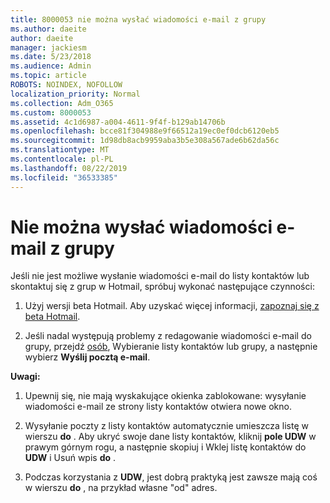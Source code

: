 ```yaml
---
title: 8000053 nie można wysłać wiadomości e-mail z grupy
ms.author: daeite
author: daeite
manager: jackiesm
ms.date: 5/23/2018
ms.audience: Admin
ms.topic: article
ROBOTS: NOINDEX, NOFOLLOW
localization_priority: Normal
ms.collection: Adm_O365
ms.custom: 8000053
ms.assetid: 4c1d6987-a004-4611-9f4f-b129ab14706b
ms.openlocfilehash: bcce81f304988e9f66512a19ec0ef0dcb6120eb5
ms.sourcegitcommit: 1d98db8acb9959aba3b5e308a567ade6b62da56c
ms.translationtype: MT
ms.contentlocale: pl-PL
ms.lasthandoff: 08/22/2019
ms.locfileid: "36533385"
---
```

# <a name="unable-to-send-group-emails"></a>Nie można wysłać wiadomości e-mail z grupy

Jeśli nie jest możliwe wysłanie wiadomości e-mail do listy kontaktów lub skontaktuj się z grup w Hotmail, spróbuj wykonać następujące czynności:
  
1. Użyj wersji beta Hotmail. Aby uzyskać więcej informacji, [zapoznaj się z beta Hotmail](https://support.office.com/article/e2261c7f-d413-4084-8f22-21282f42d8cf).
    
2. Jeśli nadal występują problemy z redagowanie wiadomości e-mail do grupy, przejdź [osób](https://outlook.live.com/people/), Wybieranie listy kontaktów lub grupy, a następnie wybierz **Wyślij pocztą e-mail**.
    
 **Uwagi:**
  
1. Upewnij się, nie mają wyskakujące okienka zablokowane: wysyłanie wiadomości e-mail ze strony listy kontaktów otwiera nowe okno.
    
2. Wysyłanie poczty z listy kontaktów automatycznie umieszcza listę w wierszu **do** . Aby ukryć swoje dane listy kontaktów, kliknij **pole UDW** w prawym górnym rogu, a następnie skopiuj i Wklej listę kontaktów do **UDW** i Usuń wpis **do** . 
    
3. Podczas korzystania z **UDW**, jest dobrą praktyką jest zawsze mają coś w wierszu **do** , na przykład własne "od" adres. 
    

